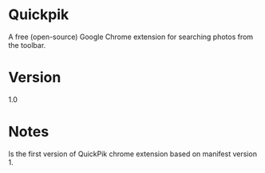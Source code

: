 Quickpik
========

A free (open-source) Google Chrome extension for searching photos from the toolbar.

Version
========
1.0

Notes
========
Is the first version of QuickPik chrome extension based on manifest version 1.
